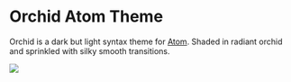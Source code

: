 # Orchid Atom Theme

Orchid is a dark but light syntax theme for [Atom](http://atom.io/). Shaded in radiant orchid and sprinkled with silky smooth transitions.

![](https://raw.github.com/hallodom/orchid/master/screenshot.jpg)


